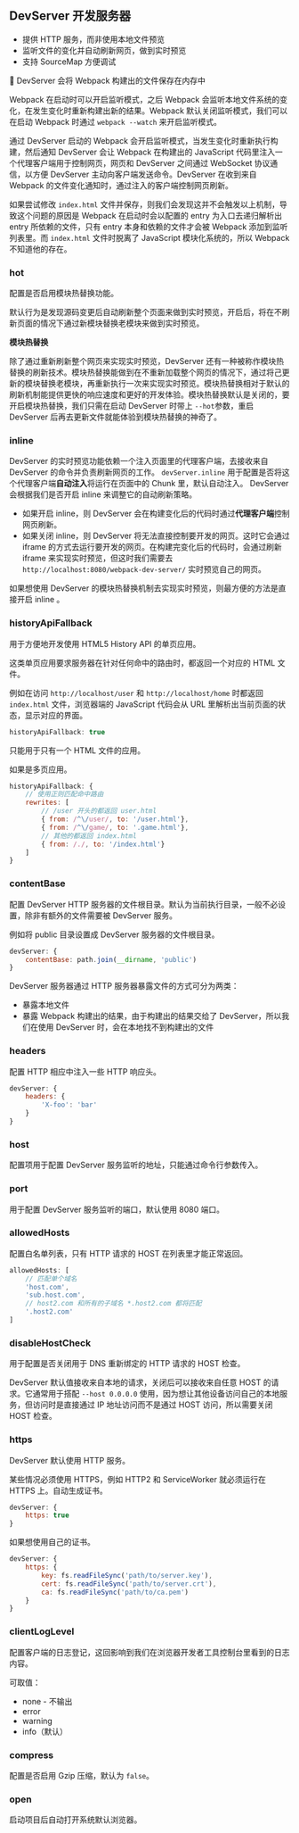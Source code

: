 ## DevServer 开发服务器

* 提供 HTTP 服务，而非使用本地文件预览
* 监听文件的变化并自动刷新网页，做到实时预览
* 支持 SourceMap 方便调试

📌 DevServer 会将 Webpack 构建出的文件保存在内存中

Webpack 在启动时可以开启监听模式，之后 Webpack 会监听本地文件系统的变化，在发生变化时重新构建出新的结果。Webpack 默认关闭监听模式，我们可以在启动 Webpack 时通过 `webpack --watch` 来开启监听模式。

通过 DevServer 启动的 Webpack 会开启监听模式，当发生变化时重新执行构建，然后通知 DevServer 会让 Webpack 在构建出的 JavaScript 代码里注入一个代理客户端用于控制网页，网页和 DevServer 之间通过 WebSocket 协议通信，以方便 DevServer 主动向客户端发送命令。DevServer 在收到来自 Webpack 的文件变化通知时，通过注入的客户端控制网页刷新。

如果尝试修改 `index.html` 文件并保存，则我们会发现这并不会触发以上机制，导致这个问题的原因是 Webpack 在启动时会以配置的 entry 为入口去递归解析出 entry 所依赖的文件，只有 entry 本身和依赖的文件才会被 Webpack 添加到监听列表里。而 `index.html` 文件时脱离了 JavaScript 模块化系统的，所以 Webpack 不知道他的存在。

### hot

配置是否启用模块热替换功能。

默认行为是发现源码变更后自动刷新整个页面来做到实时预览，开启后，将在不刷新页面的情况下通过新模块替换老模块来做到实时预览。

**模块热替换**

除了通过重新刷新整个网页来实现实时预览，DevServer 还有一种被称作模块热替换的刷新技术。模块热替换能做到在不重新加载整个网页的情况下，通过将己更新的模块替换老模块，再重新执行一次来实现实时预览。模块热替换相对于默认的刷新机制能提供更快的响应速度和更好的开发体验。模块热替换默认是关闭的，要开启模块热替换，我们只需在启动 DevServer 时带上 `--hot`参数，重启 DevServer 后再去更新文件就能体验到模块热替换的神奇了。

### inline

DevServer 的实时预览功能依赖一个注入页面里的代理客户端，去接收来自 DevServer 的命令并负责刷新网页的工作。 `devServer.inline` 用于配置是否将这个代理客户端**自动注入**将运行在页面中的 Chunk 里，默认自动注入。 DevServer 会根据我们是否开启 inline 来调整它的自动刷新策略。 

- 如果开启 inline，则 DevServer 会在构建变化后的代码时通过**代理客户端**控制网页刷新。 
- 如果关闭 inline，则 DevServer 将无法直接控制要开发的网页。这时它会通过 iframe 的方式去运行要开发的网页。在构建完变化后的代码时，会通过刷新 iframe 来实现实时预览，但这时我们需要去 `http://localhost:8080/webpack­-dev-server/` 实时预览自己的网页。 

如果想使用 DevServer 的模块热替换机制去实现实时预览，则最方便的方法是直接开启 inline 。 

### historyApiFallback

用于方便地开发使用 HTML5 History API 的单页应用。

这类单页应用要求服务器在针对任何命中的路由时，都返回一个对应的 HTML 文件。

例如在访问 `http://localhost/user` 和 `http://localhost/home` 时都返回 `index.html` 文件，浏览器端的 JavaScript 代码会从 URL 里解析出当前页面的状态，显示对应的界面。

```js
historyApiFallback: true
```

只能用于只有一个 HTML 文件的应用。

如果是多页应用。

```js
historyApiFallback: {
	// 使用正则匹配命中路由
    rewrites: [
        // /user 开头的都返回 user.html
        { from: /^\/user/, to: '/user.html'},
        { from: /^\/game/, to: '.game.html'},
        // 其他的都返回 index.html
        { from: /./, to: '/index.html'}
    ]
}
```

### contentBase

配置 DevServer HTTP 服务器的文件根目录。默认为当前执行目录，一般不必设置，除非有额外的文件需要被 DevServer 服务。

例如将 public 目录设置成 DevServer 服务器的文件根目录。

```js
devServer: {
    contentBase: path.join(__dirname, 'public')
}
```

DevServer 服务器通过 HTTP 服务器暴露文件的方式可分为两类：

*  暴露本地文件
* 暴露 Webpack 构建出的结果，由于构建出的结果交给了 DevServer，所以我们在使用 DevServer 时，会在本地找不到构建出的文件

### headers

配置 HTTP 相应中注入一些 HTTP 响应头。

```js
devServer: {
    headers: {
        'X-foo': 'bar'
    }
}
```

### host

配置项用于配置 DevServer 服务监听的地址，只能通过命令行参数传入。

### port

用于配置 DevServer 服务监听的端口，默认使用 8080 端口。

### allowedHosts

配置白名单列表，只有 HTTP 请求的 HOST 在列表里才能正常返回。

```js
allowedHosts: [
    // 匹配单个域名
    'host.com',
    'sub.host.com',
    // host2.com 和所有的子域名 *.host2.com 都将匹配
    '.host2.com'
]
```

### disableHostCheck

用于配置是否关闭用于 DNS 重新绑定的 HTTP 请求的 HOST 检查。

DevServer 默认值接收来自本地的请求，关闭后可以接收来自任意 HOST 的请求。它通常用于搭配 `--host 0.0.0.0` 使用，因为想让其他设备访问自己的本地服务，但访问时是直接通过 IP 地址访问而不是通过 HOST 访问，所以需要关闭 HOST 检查。

### https

DevServer 默认使用 HTTP 服务。

某些情况必须使用 HTTPS，例如 HTTP2 和 ServiceWorker 就必须运行在 HTTPS 上。自动生成证书。

```js
devServer: {
    https: true
}
```

如果想使用自己的证书。

```js
devServer: {
    https: {
        key: fs.readFileSync('path/to/server.key'),
        cert: fs.readFileSync('path/to/server.crt'),
        ca: fs.readFileSync('path/to/ca.pem')
    }
}
```

### clientLogLevel

配置客户端的日志登记，这回影响到我们在浏览器开发者工具控制台里看到的日志内容。

可取值：

* none - 不输出
* error
* warning
* info（默认）

### compress

配置是否启用 Gzip 压缩，默认为 `false`。

### open

启动项目后自动打开系统默认浏览器。